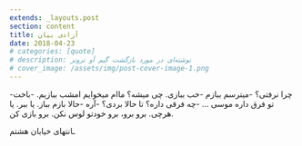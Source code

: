 ```yaml
---
extends: _layouts.post
section: content
title: آزادی بیان
date: 2018-04-23
# categories: [quote]
# description: نوشته‌ای در مورد بازگشت گیم آو ترونز
# cover_image: /assets/img/post-cover-image-1.png
---
```




-چرا نرفتی؟
-میترسم ببازم
-خب ببازی. چی میشه؟ ماام میخوایم امشب ببازیم.
-باخت تو فرق داره موسی …
-چه فرقی داره؟ تا حالا بردی؟
-آره
-حالا بازم بباز. یا ببر. یا هرچی. برو برو، برو خودتو لوس نکن. برو بازی کن.

 

ـانتهای خیابان هشتم
